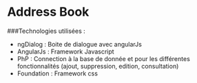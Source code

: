 # Address Book

###Technologies utilisées :

* ngDialog : Boite de dialogue avec angularJs
* AngularJs : Framework Javascript
* PhP : Connection à la base de donnée et pour les différentes fonctionnalités (ajout, suppression, edition, consultation)
* Foundation : Framework css
